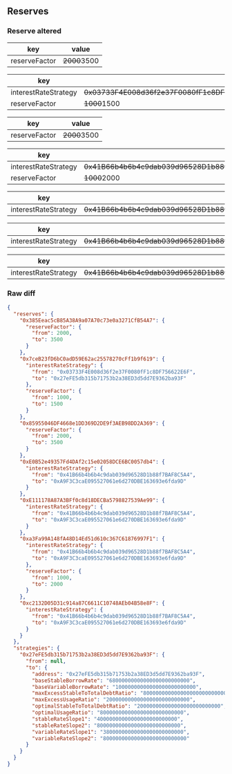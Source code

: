 ## Reserves

### Reserve altered

| key | value |
| --- | --- |
| reserveFactor | ~~2000~~3500 |


| key | value |
| --- | --- |
| interestRateStrategy | ~~0x03733F4E008d36f2e37F0080fF1c8DF756622E6F~~0x27eFE5db315b71753b2a38ED3d5dd7E9362ba93F |
| reserveFactor | ~~1000~~1500 |


| key | value |
| --- | --- |
| reserveFactor | ~~2000~~3500 |


| key | value |
| --- | --- |
| interestRateStrategy | ~~0x41B66b4b6b4c9dab039d96528D1b88f7BAF8C5A4~~0xA9F3C3caE095527061e6d270DBE163693e6fda9D |
| reserveFactor | ~~1000~~2000 |


| key | value |
| --- | --- |
| interestRateStrategy | ~~0x41B66b4b6b4c9dab039d96528D1b88f7BAF8C5A4~~0xA9F3C3caE095527061e6d270DBE163693e6fda9D |


| key | value |
| --- | --- |
| interestRateStrategy | ~~0x41B66b4b6b4c9dab039d96528D1b88f7BAF8C5A4~~0xA9F3C3caE095527061e6d270DBE163693e6fda9D |


| key | value |
| --- | --- |
| interestRateStrategy | ~~0x41B66b4b6b4c9dab039d96528D1b88f7BAF8C5A4~~0xA9F3C3caE095527061e6d270DBE163693e6fda9D |


### Raw diff

```json
{
  "reserves": {
    "0x385Eeac5cB85A38A9a07A70c73e0a3271CfB54A7": {
      "reserveFactor": {
        "from": 2000,
        "to": 3500
      }
    },
    "0x7ceB23fD6bC0adD59E62ac25578270cFf1b9f619": {
      "interestRateStrategy": {
        "from": "0x03733F4E008d36f2e37F0080fF1c8DF756622E6F",
        "to": "0x27eFE5db315b71753b2a38ED3d5dd7E9362ba93F"
      },
      "reserveFactor": {
        "from": 1000,
        "to": 1500
      }
    },
    "0x85955046DF4668e1DD369D2DE9f3AEB98DD2A369": {
      "reserveFactor": {
        "from": 2000,
        "to": 3500
      }
    },
    "0xE0B52e49357Fd4DAf2c15e02058DCE6BC0057db4": {
      "interestRateStrategy": {
        "from": "0x41B66b4b6b4c9dab039d96528D1b88f7BAF8C5A4",
        "to": "0xA9F3C3caE095527061e6d270DBE163693e6fda9D"
      }
    },
    "0xE111178A87A3BFf0c8d18DECBa5798827539Ae99": {
      "interestRateStrategy": {
        "from": "0x41B66b4b6b4c9dab039d96528D1b88f7BAF8C5A4",
        "to": "0xA9F3C3caE095527061e6d270DBE163693e6fda9D"
      }
    },
    "0xa3Fa99A148fA48D14Ed51d610c367C61876997F1": {
      "interestRateStrategy": {
        "from": "0x41B66b4b6b4c9dab039d96528D1b88f7BAF8C5A4",
        "to": "0xA9F3C3caE095527061e6d270DBE163693e6fda9D"
      },
      "reserveFactor": {
        "from": 1000,
        "to": 2000
      }
    },
    "0xc2132D05D31c914a87C6611C10748AEb04B58e8F": {
      "interestRateStrategy": {
        "from": "0x41B66b4b6b4c9dab039d96528D1b88f7BAF8C5A4",
        "to": "0xA9F3C3caE095527061e6d270DBE163693e6fda9D"
      }
    }
  },
  "strategies": {
    "0x27eFE5db315b71753b2a38ED3d5dd7E9362ba93F": {
      "from": null,
      "to": {
        "address": "0x27eFE5db315b71753b2a38ED3d5dd7E9362ba93F",
        "baseStableBorrowRate": "68000000000000000000000000",
        "baseVariableBorrowRate": "10000000000000000000000000",
        "maxExcessStableToTotalDebtRatio": "800000000000000000000000000",
        "maxExcessUsageRatio": "200000000000000000000000000",
        "optimalStableToTotalDebtRatio": "200000000000000000000000000",
        "optimalUsageRatio": "800000000000000000000000000",
        "stableRateSlope1": "40000000000000000000000000",
        "stableRateSlope2": "800000000000000000000000000",
        "variableRateSlope1": "38000000000000000000000000",
        "variableRateSlope2": "800000000000000000000000000"
      }
    }
  }
}
```